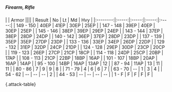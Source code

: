 ##### Firearm, Rifle

|      |   Armor   ||||
|   Result   |   No   |   Lt   |   Md   |   Hvy   |
|:--------:|:-----:|:-----:|:-----:|:-----:|
| 149 - 150 | 40EP | 41EP | 30EP | 25EP |
| 147 - 148 | 39EP | 40EP | 30EP | 25EP |
| 145 - 146 | 38EP | 39EP | 29EP | 24EP |
| 143 - 144 | 37EP | 38EP | 28DP | 24DP |
| 140 - 142 | 36EP | 37EP | 28DP | 23DP |
| 137 - 139 | 35EP | 35EP | 27DP | 23DP |
| 133 - 136 | 33EP | 34EP | 26DP | 22DP |
| 129 - 132 | 31EP | 32DP | 24CP | 21DP |
| 124 - 128 | 29EP | 30DP | 23CP | 20CP |
| 119 - 123 | 26EP | 27CP | 21CP | 18CP |
| 114 - 118 | 24DP | 25CP | 20BP | 17AP |
| 108 - 113 | 21CP | 22BP | 18BP | 16AP |
| 101 - 107 | 18BP | 20AP | 16AP | 14AP |
| 95 - 100 | 14BP | 16AP | 13AP | 12 |
| 87 - 94 | 11AP | 13 | 11 | 11 |
| 80 - 86 | 7 | 9 | 9 | 8 |
| 71 - 79 | 4 | 6 | 6 | 7 |
| 63 - 70 | --  | 1 | 3 | 4 |
| 54 - 62 | --  | --  | --  | 2 |
| 44 - 53 | --  | --  | --  | --  |
| 1 - F | F | F | F | F |

{.attack-table}
